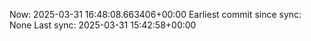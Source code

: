 Now: 2025-03-31 16:48:08.663406+00:00 Earliest commit since sync: None Last sync: 2025-03-31 15:42:58+00:00
